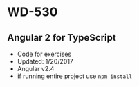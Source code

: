 # WD-530
## Angular 2 for TypeScript
- Code for exercises
- Updated: 1/20/2017
- Angular v2.4
-  if running entire project use `npm install`
